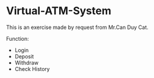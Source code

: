 # Virtual-ATM-System
This is an exercise made by request from Mr.Can Duy Cat.

Function:
  + Login
  + Deposit
  + Withdraw
  + Check History
